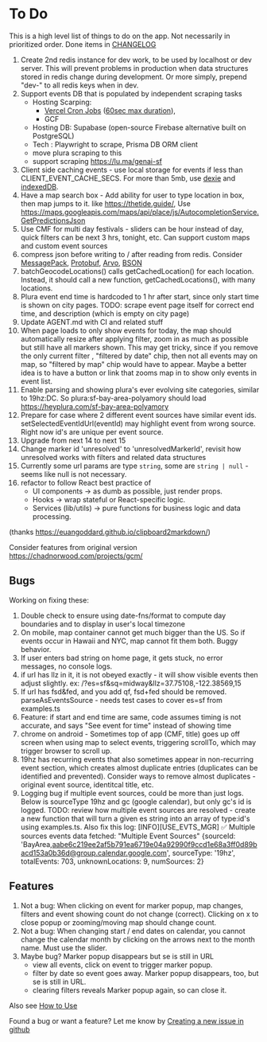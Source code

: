 # To Do

This is a high level list of things to do on the app. Not necessarily in prioritized order.
Done items in [CHANGELOG](../CHANGELOG.md)

1. Create 2nd redis instance for dev work, to be used by localhost or dev server. This will prevent problems in production when data structures stored in redis change during development. Or more simply, prepend "dev-" to all redis keys when in dev.
1. Support events DB that is populated by independent scraping tasks
    - Hosting Scarping:
        - [Vercel Cron Jobs](https://vercel.com/docs/cron-jobs/quickstart) ([60sec max duration](https://vercel.com/docs/functions/configuring-functions/duration)),
        - GCF
    - Hosting DB: Supabase (open-source Firebase alternative built on PostgreSQL)
    - Tech : Playwright to scrape, Prisma DB ORM client
    - move plura scraping to this
    - support scraping https://lu.ma/genai-sf
1. Client side caching events - use local storage for events if less than CLIENT_EVENT_CACHE_SECS. For more than 5mb, use [dexie](https://github.com/dexie/Dexie.js/?tab=readme-ov-file#hello-world-react--typescript) and [indexedDB](https://www.geeksforgeeks.org/difference-between-localstorage-and-indexeddb-in-javascript/).
1. Have a map search box - Add ability for user to type location in box, then map jumps to it. like https://thetide.guide/, Use https://maps.googleapis.com/maps/api/place/js/AutocompletionService.GetPredictionsJson
1. Use CMF for multi day festivals - sliders can be hour instead of day, quick filters can be next 3 hrs, tonight, etc. Can support custom maps and custom event sources
1. compress json before writing to / after reading from redis. Consider [MessagePack](https://msgpack.org/index.html), [Protobuf](https://developers.google.com/protocol-buffers), [Arvo](https://avro.apache.org/), [BSON](https://en.wikipedia.org/wiki/BSON)
1. batchGeocodeLocations() calls getCachedLocation() for each location. Instead, it should call a new function, getCachedLocations(), with many locations.
1. Plura event end time is hardcoded to 1 hr after start, since only start time is shown on city pages. TODO: scrape event page itself for correct end time, and description (which is empty on city page)
1. Update AGENT.md with CI and related stuff
1. When page loads to only show events for today, the map should automatically resize after applying filter, zoom in as much as possible but still have all markers shown. This may get tricky, since if you remove the only current filter , "filtered by date" chip, then not all events may on map, so "filtered by map" chip would have to appear. Maybe a better idea is to have a button or link that zooms map in to show only events in event list.
1. Enable parsing and showing plura's ever evolving site categories, similar to 19hz:DC. So plura:sf-bay-area-polyamory should load https://heyplura.com/sf-bay-area-polyamory
1. Prepare for case where 2 different event sources have similar event ids. setSelectedEventIdUrl(eventId) may highlight event from wrong source. Right now id's are unique per event source.
1. Upgrade from next 14 to next 15
1. Change marker id 'unresolved' to 'unresolvedMarkerId', revisit how unresolved works with filters and related data structures
1. Currently some url params are type `string`, some are `string | null` - seems like null is not necessary.
1. refactor to follow React best practice of 
    - UI components → as dumb as possible, just render props.
    - Hooks → wrap stateful or React-specific logic.
    - Services (lib/utils) → pure functions for business logic and data processing.


(thanks https://euangoddard.github.io/clipboard2markdown/)

Consider features from original version https://chadnorwood.com/projects/gcm/

## Bugs

Working on fixing these:

1. Double check to ensure using date-fns/format to compute day boundaries and to display in user's local timezone
1. On mobile, map container cannot get much bigger than the US. So if events occur in Hawaii and NYC, map cannot fit them both. Buggy behavior.
1. If user enters bad string on home page, it gets stuck, no error messages, no console logs.
1. if url has llz in it, it is not obeyed exactly - it will show visible events then adjust slightly. ex: /?es=sf&sq=midway&llz=37.75108,-122.38569,15
1. If url has fsd&fed, and you add qf, fsd+fed should be removed.
   parseAsEventsSource - needs test cases to cover es=sf from examples.ts
1. Feature: if start and end time are same, code assumes timing is not accurate, and says "See event for time" instead of showing time
1. chrome on android - Sometimes top of app (CMF, title) goes up off screen when using map to select events, triggering scrollTo, which may trigger browser to scroll up.
1. 19hz has recurring events that also sometimes appear in non-recurring event section, which creates almost duplicate entries (duplicates can be identified and prevented). Consider ways to remove almost duplicates - original event source, identitcal title, etc.
1. Logging bug if multiple event sources, could be more than just logs. Below is sourceType 19hz and gc (google calendar), but only gc's id is logged. TODO: review how multiple event sources are resolved - create a new function that will turn a given es string into an array of type:id's using examples.ts. Also fix this log:
   [INFO][USE_EVTS_MGR] ✅ Multiple sources events data fetched: "Multiple Event Sources" {sourceId: 'BayArea,aabe6c219ee2af5b791ea6719e04a92990f9ccd1e68a3ff0d89bacd153a0b36d@group.calendar.google.com', sourceType: '19hz', totalEvents: 703, unknownLocations: 9, numSources: 2}

## Features

1. Not a bug: When clicking on event for marker popup, map changes, filters and event showing count do not change (correct). Clicking on x to close popup or zooming/moving map should change count.
1. Not a bug: When changing start / end dates on calendar, you cannot change the calendar month by clicking on the arrows next to the month name. Must use the slider.
1. Maybe bug? Marker popup disappears but se is still in URL
    - view all events, click on event to trigger marker popup.
    - filter by date so event goes away. Marker popup disappears, too, but se is still in URL.
    - clearing filters reveals Marker popup again, so can close it.

Also see [How to Use](usage.md)

Found a bug or want a feature? Let me know by [Creating a new issue in github](https://github.com/chadn/cmf/issues/new)
